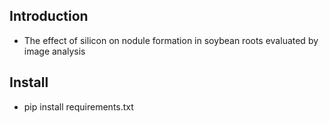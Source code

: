 ## Introduction
- The effect of silicon on nodule formation in soybean roots evaluated by image analysis

## Install
- pip install requirements.txt